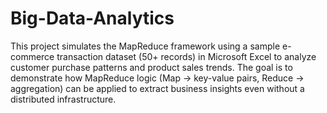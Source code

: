 # Big-Data-Analytics
This project simulates the MapReduce framework using a sample e-commerce transaction dataset (50+ records) in Microsoft Excel to analyze customer purchase patterns and product sales trends. The goal is to demonstrate how MapReduce logic (Map → key-value pairs, Reduce → aggregation) can be applied to extract business insights even without a distributed infrastructure.
